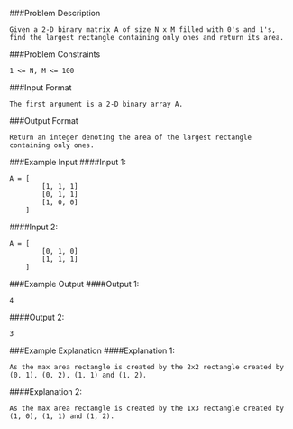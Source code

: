 ###Problem Description
```
Given a 2-D binary matrix A of size N x M filled with 0's and 1's, find the largest rectangle containing only ones and return its area.
```


###Problem Constraints
```
1 <= N, M <= 100
```


###Input Format
```
The first argument is a 2-D binary array A.
```


###Output Format
```
Return an integer denoting the area of the largest rectangle containing only ones.
```


###Example Input
####Input 1:

```
A = [
        [1, 1, 1]
        [0, 1, 1]
        [1, 0, 0]
    ]
```
####Input 2:

```
A = [
        [0, 1, 0]
        [1, 1, 1]
    ]
```

###Example Output
####Output 1:

```
4
```
####Output 2:

```
3
```


###Example Explanation
####Explanation 1:

```
As the max area rectangle is created by the 2x2 rectangle created by (0, 1), (0, 2), (1, 1) and (1, 2).
```
####Explanation 2:

```
As the max area rectangle is created by the 1x3 rectangle created by (1, 0), (1, 1) and (1, 2).
```
